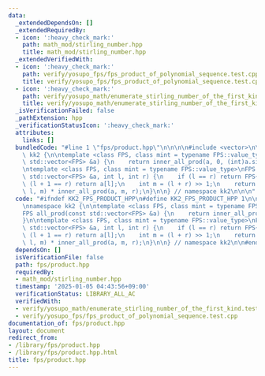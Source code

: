 ```yaml
---
data:
  _extendedDependsOn: []
  _extendedRequiredBy:
  - icon: ':heavy_check_mark:'
    path: math_mod/stirling_number.hpp
    title: math_mod/stirling_number.hpp
  _extendedVerifiedWith:
  - icon: ':heavy_check_mark:'
    path: verify/yosupo_fps/fps_product_of_polynomial_sequence.test.cpp
    title: verify/yosupo_fps/fps_product_of_polynomial_sequence.test.cpp
  - icon: ':heavy_check_mark:'
    path: verify/yosupo_math/enumerate_stirling_number_of_the_first_kind.test.cpp
    title: verify/yosupo_math/enumerate_stirling_number_of_the_first_kind.test.cpp
  _isVerificationFailed: false
  _pathExtension: hpp
  _verificationStatusIcon: ':heavy_check_mark:'
  attributes:
    links: []
  bundledCode: "#line 1 \"fps/product.hpp\"\n\n\n\n#include <vector>\n\nnamespace\
    \ kk2 {\n\ntemplate <class FPS, class mint = typename FPS::value_type>\nFPS all_prod(const\
    \ std::vector<FPS> &a) {\n    return inner_all_prod(a, 0, (int)a.size());\n}\n\
    \ntemplate <class FPS, class mint = typename FPS::value_type>\nFPS inner_all_prod(const\
    \ std::vector<FPS> &a, int l, int r) {\n    if (l == r) return FPS{1};\n    if\
    \ (l + 1 == r) return a[l];\n    int m = (l + r) >> 1;\n    return inner_all_prod(a,\
    \ l, m) * inner_all_prod(a, m, r);\n}\n\n} // namespace kk2\n\n\n"
  code: "#ifndef KK2_FPS_PRODUCT_HPP\n#define KK2_FPS_PRODUCT_HPP 1\n\n#include <vector>\n\
    \nnamespace kk2 {\n\ntemplate <class FPS, class mint = typename FPS::value_type>\n\
    FPS all_prod(const std::vector<FPS> &a) {\n    return inner_all_prod(a, 0, (int)a.size());\n\
    }\n\ntemplate <class FPS, class mint = typename FPS::value_type>\nFPS inner_all_prod(const\
    \ std::vector<FPS> &a, int l, int r) {\n    if (l == r) return FPS{1};\n    if\
    \ (l + 1 == r) return a[l];\n    int m = (l + r) >> 1;\n    return inner_all_prod(a,\
    \ l, m) * inner_all_prod(a, m, r);\n}\n\n} // namespace kk2\n\n#endif // KK2_FPS_PRODUCT_HPP\n"
  dependsOn: []
  isVerificationFile: false
  path: fps/product.hpp
  requiredBy:
  - math_mod/stirling_number.hpp
  timestamp: '2025-01-05 04:43:56+09:00'
  verificationStatus: LIBRARY_ALL_AC
  verifiedWith:
  - verify/yosupo_math/enumerate_stirling_number_of_the_first_kind.test.cpp
  - verify/yosupo_fps/fps_product_of_polynomial_sequence.test.cpp
documentation_of: fps/product.hpp
layout: document
redirect_from:
- /library/fps/product.hpp
- /library/fps/product.hpp.html
title: fps/product.hpp
---
```

